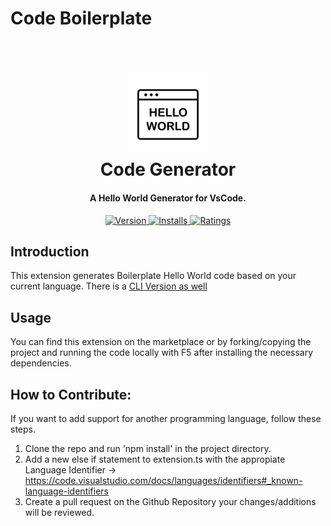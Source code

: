 # Code Boilerplate

<h1 align="center">
  <br>
  <a href="https://marketplace.visualstudio.com/items?itemName=HarryHopkinson.code-boilerplate&ssr=false#overview">
    <img src="https://raw.githubusercontent.com/Harry-Hopkinson/code-boilerplate/master/images/icon.jpg">
  </a>
  <br>
  Code Generator
  <br>
</h1>

<h4 align="center">A Hello World Generator for VsCode.</h4>

<p align="center">
  <a href="https://marketplace.visualstudio.com/items?itemName=HarryHopkinson.code-boilerplate">
    <img src="https://vsmarketplacebadge.apphb.com/version-short/HarryHopkinson.code-boilerplate.svg?style=flat-square" alt="Version">
  </a>
  <a href="https://marketplace.visualstudio.com/items?itemName=HarryHopkinson.code-boilerplate">
    <img src="https://vsmarketplacebadge.apphb.com/installs/HarryHopkinson.code-boilerplate.svg?style=flat-square" alt="Installs">
  </a>
  <a href="https://marketplace.visualstudio.com/items?itemName=HarryHopkinson.code-boilerplate">
    <img src="https://vsmarketplacebadge.apphb.com/rating/HarryHopkinson.code-boilerplate.svg?style=flat-square" alt="Ratings">
  </a>
</p>

## Introduction

This extension generates Boilerplate Hello World code based on your current language.
There is a [CLI Version as well](https://github.com/Harry-Hopkinson/code-boilerplate-cli)

## Usage

You can find this extension on the marketplace or by forking/copying the project and running the code locally with F5 after installing the necessary dependencies.

## How to Contribute:

If you want to add support for another programming language, follow these steps.

1. Clone the repo and run 'npm install' in the project directory.
2. Add a new else if statement to extension.ts with the appropiate Language Identifier -> https://code.visualstudio.com/docs/languages/identifiers#_known-language-identifiers
3. Create a pull request on the Github Repository your changes/additions will be reviewed.

